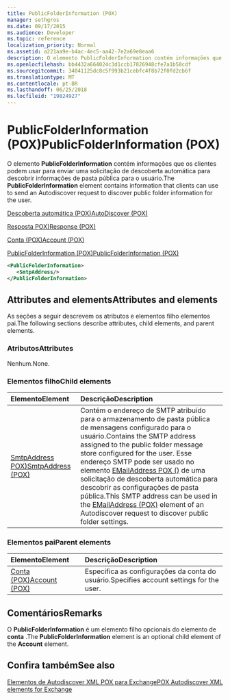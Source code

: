 ```yaml
---
title: PublicFolderInformation (POX)
manager: sethgros
ms.date: 09/17/2015
ms.audience: Developer
ms.topic: reference
localization_priority: Normal
ms.assetid: a221aa9e-b4ac-4ec5-aa42-7e2a69e8eaa6
description: O elemento PublicFolderInformation contém informações que os clientes podem usar para enviar uma solicitação de descoberta automática para descobrir informações de pasta pública para o usuário.
ms.openlocfilehash: bb4432a664024c3d1ccb17826948cfe7a1b58cdf
ms.sourcegitcommit: 34041125dc8c5f993b21cebfc4f8b72f0fd2cb6f
ms.translationtype: MT
ms.contentlocale: pt-BR
ms.lasthandoff: 06/25/2018
ms.locfileid: "19824927"
---
```

# <a name="publicfolderinformation-pox"></a><span data-ttu-id="d204e-103">PublicFolderInformation (POX)</span><span class="sxs-lookup"><span data-stu-id="d204e-103">PublicFolderInformation (POX)</span></span>

<span data-ttu-id="d204e-104">O elemento **PublicFolderInformation** contém informações que os clientes podem usar para enviar uma solicitação de descoberta automática para descobrir informações de pasta pública para o usuário.</span><span class="sxs-lookup"><span data-stu-id="d204e-104">The **PublicFolderInformation** element contains information that clients can use to send an Autodiscover request to discover public folder information for the user.</span></span> 
  
[<span data-ttu-id="d204e-105">Descoberta automática (POX)</span><span class="sxs-lookup"><span data-stu-id="d204e-105">AutoDiscover (POX)</span></span>](autodiscover-pox.md)
  
[<span data-ttu-id="d204e-106">Resposta POX)</span><span class="sxs-lookup"><span data-stu-id="d204e-106">Response (POX)</span></span>](response-pox.md)
  
[<span data-ttu-id="d204e-107">Conta (POX)</span><span class="sxs-lookup"><span data-stu-id="d204e-107">Account (POX)</span></span>](account-pox.md)
  
[<span data-ttu-id="d204e-108">PublicFolderInformation (POX)</span><span class="sxs-lookup"><span data-stu-id="d204e-108">PublicFolderInformation (POX)</span></span>](publicfolderinformation-pox.md)
  
```XML
<PublicFolderInformation>
   <SmtpAddress/>
</PublicFolderInformation>
```

## <a name="attributes-and-elements"></a><span data-ttu-id="d204e-109">Attributes and elements</span><span class="sxs-lookup"><span data-stu-id="d204e-109">Attributes and elements</span></span>

<span data-ttu-id="d204e-110">As seções a seguir descrevem os atributos e elementos filho elementos pai.</span><span class="sxs-lookup"><span data-stu-id="d204e-110">The following sections describe attributes, child elements, and parent elements.</span></span>
  
### <a name="attributes"></a><span data-ttu-id="d204e-111">Atributos</span><span class="sxs-lookup"><span data-stu-id="d204e-111">Attributes</span></span>

<span data-ttu-id="d204e-112">Nenhum.</span><span class="sxs-lookup"><span data-stu-id="d204e-112">None.</span></span>
  
### <a name="child-elements"></a><span data-ttu-id="d204e-113">Elementos filho</span><span class="sxs-lookup"><span data-stu-id="d204e-113">Child elements</span></span>

|<span data-ttu-id="d204e-114">**Elemento**</span><span class="sxs-lookup"><span data-stu-id="d204e-114">**Element**</span></span>|<span data-ttu-id="d204e-115">**Descrição**</span><span class="sxs-lookup"><span data-stu-id="d204e-115">**Description**</span></span>|
|:-----|:-----|
|[<span data-ttu-id="d204e-116">SmtpAddress POX)</span><span class="sxs-lookup"><span data-stu-id="d204e-116">SmtpAddress (POX)</span></span>](smtpaddress-pox.md) <br/> |<span data-ttu-id="d204e-117">Contém o endereço de SMTP atribuído para o armazenamento de pasta pública de mensagens configurado para o usuário.</span><span class="sxs-lookup"><span data-stu-id="d204e-117">Contains the SMTP address assigned to the public folder message store configured for the user.</span></span> <span data-ttu-id="d204e-118">Esse endereço SMTP pode ser usado no elemento [EMailAddress POX ()](emailaddress-pox.md) de uma solicitação de descoberta automática para descobrir as configurações de pasta pública.</span><span class="sxs-lookup"><span data-stu-id="d204e-118">This SMTP address can be used in the [EMailAddress (POX)](emailaddress-pox.md) element of an Autodiscover request to discover public folder settings.</span></span>  <br/> |
   
### <a name="parent-elements"></a><span data-ttu-id="d204e-119">Elementos pai</span><span class="sxs-lookup"><span data-stu-id="d204e-119">Parent elements</span></span>

|<span data-ttu-id="d204e-120">**Elemento**</span><span class="sxs-lookup"><span data-stu-id="d204e-120">**Element**</span></span>|<span data-ttu-id="d204e-121">**Descrição**</span><span class="sxs-lookup"><span data-stu-id="d204e-121">**Description**</span></span>|
|:-----|:-----|
|[<span data-ttu-id="d204e-122">Conta (POX)</span><span class="sxs-lookup"><span data-stu-id="d204e-122">Account (POX)</span></span>](account-pox.md) <br/> |<span data-ttu-id="d204e-123">Especifica as configurações da conta do usuário.</span><span class="sxs-lookup"><span data-stu-id="d204e-123">Specifies account settings for the user.</span></span>  <br/> |
   
## <a name="remarks"></a><span data-ttu-id="d204e-124">Comentários</span><span class="sxs-lookup"><span data-stu-id="d204e-124">Remarks</span></span>

<span data-ttu-id="d204e-125">O **PublicFolderInformation** é um elemento filho opcionais do elemento de **conta** .</span><span class="sxs-lookup"><span data-stu-id="d204e-125">The **PublicFolderInformation** element is an optional child element of the **Account** element.</span></span> 
  
## <a name="see-also"></a><span data-ttu-id="d204e-126">Confira também</span><span class="sxs-lookup"><span data-stu-id="d204e-126">See also</span></span>



[<span data-ttu-id="d204e-127">Elementos de Autodiscover XML POX para Exchange</span><span class="sxs-lookup"><span data-stu-id="d204e-127">POX Autodiscover XML elements for Exchange</span></span>](pox-autodiscover-xml-elements-for-exchange.md)

